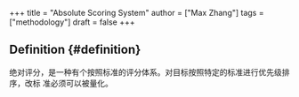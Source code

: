 +++
title = "Absolute Scoring System"
author = ["Max Zhang"]
tags = ["methodology"]
draft = false
+++

## Definition {#definition}

绝对评分，是一种有个按照标准的评分体系。对目标按照特定的标准进行优先级排序，改标
准必须可以被量化。
